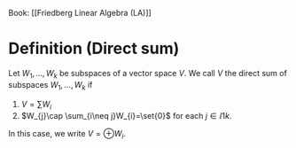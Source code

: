 Book: [[Friedberg Linear Algebra (LA)]]
# Definition (Direct sum)
Let $W_{1},\dots,W_{k}$ be subspaces of a vector space $V$.
We call $V$ the direct sum of subspaces $W_{1},\dots,W_{k}$ if
1. $V=\sum W_{i}$
2. $W_{j}\cap \sum_{i\neq j}W_{i}=\set{0}$ for each $j\in \ii{1}{k}$.

In this case, we write $V=\oplus W_{i}$.